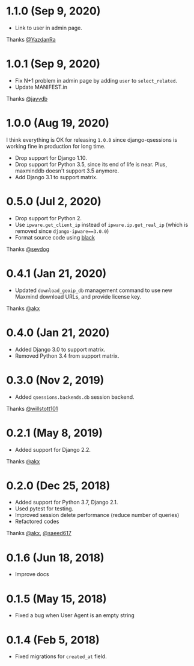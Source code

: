 # 1.1.0 (Sep 9, 2020)

- Link to user in admin page.

Thanks [@YazdanRa](https://github.com/YazdanRa)

# 1.0.1 (Sep 9, 2020)

- Fix N+1 problem in admin page by adding `user` to `select_related`.
- Update MANIFEST.in

Thanks [@jayvdb](https://github.com/jayvdb)

# 1.0.0 (Aug 19, 2020)

I think everything is OK for releasing `1.0.0` since django-qsessions is working fine in production for long time.

- Drop support for Django 1.10.
- Drop support for Python 3.5, since its end of life is near. Plus, maxminddb doesn't support 3.5 anymore.
- Add Django 3.1 to support matrix.

# 0.5.0 (Jul 2, 2020)

- Drop support for Python 2.
- Use `ipware.get_client_ip` instead of `ipware.ip.get_real_ip` (which is removed since `django-ipware==3.0.0`)
- Format source code using [black](https://github.com/psf/black)

Thanks [@sevdog](https://github.com/sevdog)

# 0.4.1 (Jan 21, 2020)

- Updated `download_geoip_db` management command to use new Maxmind download URLs, and provide license key.

Thanks [@akx](https://github.com/akx)

# 0.4.0 (Jan 21, 2020)

- Added Django 3.0 to support matrix.
- Removed Python 3.4 from support matrix.

# 0.3.0 (Nov 2, 2019)

- Added `qsessions.backends.db` session backend.

Thanks [@willstott101](https://github.com/willstott101)

# 0.2.1 (May 8, 2019)

- Added support for Django 2.2.

Thanks [@akx](https://github.com/akx)

# 0.2.0 (Dec 25, 2018)

- Added support for Python 3.7, Django 2.1.
- Used pytest for testing.
- Improved session delete performance (reduce number of queries)
- Refactored codes

Thanks [@akx](https://github.com/akx), [@saeed617](https://github.com/saeed617)

# 0.1.6 (Jun 18, 2018)

- Improve docs

# 0.1.5 (May 15, 2018)

- Fixed a bug when User Agent is an empty string

# 0.1.4 (Feb 5, 2018)

- Fixed migrations for `created_at` field.
